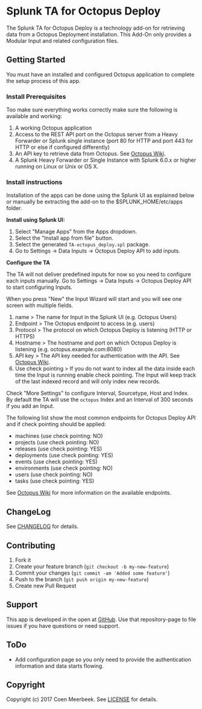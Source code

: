 # Splunk TA for Octopus Deploy

The Splunk TA for Octopus Deploy is a technology add-on for retrieving data from a Octopus Deployment installation. This Add-On only provides a Modular Input and related configuration files. 

## Getting Started

You must have an installed and configured Octopus application to complete the setup process of this app.

### Install Prerequisites

Too make sure everything works correctly make sure the following is available and working:

1. A working Octopus application
2. Access to the REST API port on the Octopus server from a Heavy Forwarder or Splunk single instance (port 80 for HTTP and port 443 for HTTP or else if configured differently)
3. An API key to retrieve data from Octopus. See [Octopus Wiki](https://github.com/OctopusDeploy/OctopusDeploy-Api/wiki).
4. A Splunk Heavy Forwarder or Single Instance with Splunk 6.0.x or higher running on Linux or Unix or OS X.

### Install instructions

Installation of the apps can be done using the Splunk UI as explained below or manually be extracting the add-on to the $SPLUNK_HOME/etc/apps folder. 

**Install using Splunk UI:**

1. Select "Manage Apps" from the Apps dropdown.
2. Select the "Install app from file" button.
3. Select the generated `TA-octopus_deploy.spl` package.
4. Go to Settings -> Data Inputs -> Octopus Deploy API to add inputs.

**Configure the TA**

The TA will not deliver predefined inputs for now so you need to configure each inputs manually. Go to Settings -> Data Inputs -> Octopus Deploy API to start configuring Inputs.

When you press "New" the Input Wizard will start and you will see one screen with multiple fields.

1. name > The name for Input in the Splunk UI (e.g. Octopus Users)
2. Endpoint > The Octopus endpoint to access (e.g. users)
3. Protocol > The protocol on which Octopus Deploy is listening (HTTP or HTTPS)
4. Hostname > The hostname and port on which Octopus Deploy is listening (e.g. octopus.example.com:8080)
5. API key > The API key needed for authentication with the API. See [Octopus Wiki](https://github.com/OctopusDeploy/OctopusDeploy-Api/wiki).
6. Use check pointing > If you do not want to index all the data inside each time the Input is running enable check pointing. The Input will keep track of the last indexed record and will only index new records.

Check "More Settings" to configure Interval, Sourcetype, Host and Index. By default the TA will use the `octopus` Index and an Interval of 300 seconds if you add an Input.

The following list show the most common endpoints for Octopus Deploy API and if check pointing should be applied:
* machines (use check pointing: NO)
* projects (use check pointing: NO)
* releases (use check pointing: YES)
* deployments (use check pointing: YES)
* events (use check pointing: YES)
* environments (use check pointing: NO)
* users (use check pointing: NO)
* tasks (use check pointing: YES)

See [Octopus Wiki](https://github.com/OctopusDeploy/OctopusDeploy-Api/wiki) for more information on the available endpoints.

## ChangeLog

See [CHANGELOG](CHANGELOG.md) for details.

## Contributing

1. Fork it
2. Create your feature branch (`git checkout -b my-new-feature`)
3. Commit your changes (`git commit -am 'Added some feature'`)
4. Push to the branch (`git push origin my-new-feature`)
5. Create new Pull Request

## Support

This app is developed in the open at [GitHub](https://github.com/cmeerbeek/TA-octopus_deploy). Use that repository-page to file issues if you have questions or need support.

## ToDo

* Add configuration page so you only need to provide the authentication information and data starts flowing.

## Copyright

 Copyright (c) 2017 Coen Meerbeek. See [LICENSE](LICENSE) for details.
